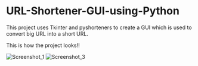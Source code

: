 # URL-Shortener-GUI-using-Python
This project uses Tkinter and pyshorteners to create a GUI which is used to convert big URL into a short URL.

This is how the project looks!!

![Screenshot_1](https://github.com/Anjali15Yadav/URL-Shortener-GUI-using-Python/assets/141306004/333720dd-912b-43a6-9c98-45e3e0cab53c)
![Screenshot_3](https://github.com/Anjali15Yadav/URL-Shortener-GUI-using-Python/assets/141306004/e1942c05-9b5f-4845-a59f-d7b64a56b43f)
